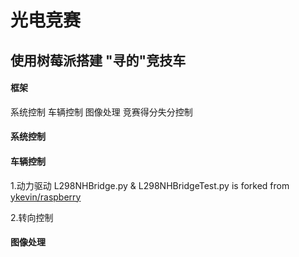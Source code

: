 # 光电竞赛
## 使用树莓派搭建 "寻的"竞技车

#### 框架
系统控制
车辆控制
图像处理
竞赛得分失分控制

#### 系统控制


#### 车辆控制
1.动力驱动
L298NHBridge.py & L298NHBridgeTest.py is forked from [ykevin/raspberry](https://github.com/ykevin/raspberry)


2.转向控制

#### 图像处理


